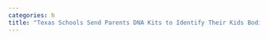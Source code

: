 ```yaml
---
categories: h
title: "Texas Schools Send Parents DNA Kits to Identify Their Kids Bodies in Emergencies"
---
```




